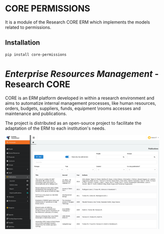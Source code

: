 # CORE PERMISSIONS

It is a module of the Research CORE ERM which implements the models related to permissions.


## Installation

```shell script
pip install core-permissions
```

# *Enterprise Resources Management* - Research CORE

CORE is an ERM platform developed in within a research environment and aims to automatize 
internal management processes, like human resources, orders, budgets, suppliers, funds, equipment \rooms accesses and maintenance and publications.

The project is distributed as an open-source project to facilitate the adaptation of the 
ERM to each institution's needs.

![core printscreen](https://github.com/research-core/core-server/raw/master/docs/static/core.png "Core publications printscreen")

